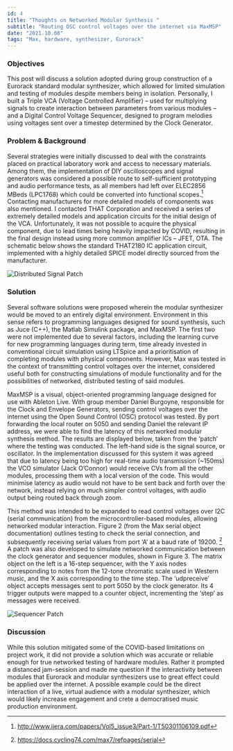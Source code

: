 ```yaml
---
id: 4
title: "Thoughts on Networked Modular Synthesis "
subtitle: "Routing OSC control voltages over the internet via MaxMSP"
date: "2021.10.08"
tags: "Max, hardware, synthesizer, Eurorack"
---
```

### Objectives
This post will discuss a solution adopted during group construction of a Eurorack standard modular synthesizer, which allowed for limited simulation and testing of modules despite members being in isolation.
Personally, I built a Triple VCA (Voltage Controlled Amplifier) – used for multiplying signals to create interaction between parameters from various modules – and a Digital Control Voltage Sequencer, designed to program melodies using voltages sent over a timestep determined by the Clock Generator.

### Problem & Background
Several strategies were initially discussed to deal with the constraints placed on practical laboratory work and access to necessary materials. Among them, the implementation of DIY oscilloscopes and signal generators was considered a possible route to self-sufficient prototyping and audio performance tests, as all members had left over ELEC2856 MBeds (LPC1768) which could be converted into functional scopes.[^1] Contacting manufacturers for more detailed models of components was also mentioned. I contacted THAT Corporation and received a series of extremely detailed models and application circuits for the initial design of the VCA. Unfortunately, it was not possible to acquire the physical component, due to lead times being heavily impacted by COVID, resulting in the final design instead using more common amplifier ICs – JFET, OTA. The schematic below shows the standard THAT2180 IC application circuit, implemented with a highly detailed SPICE model directly sourced from the manufacturer.

![Distributed Signal Patch]()

### Solution
Several software solutions were proposed wherein the modular synthesizer would be moved to an entirely digital environment. Environment in this sense refers to programming languages designed for sound synthesis, such as Juce (C++), the Matlab Simulink package, and MaxMSP. The first two were not implemented due to several factors, including the learning curve for new programming languages during term, time already invested in conventional circuit simulation using LTSpice and a prioritisation of completing modules with physical components. However, Max was tested in the context of transmitting control voltages over the internet, considered useful both for constructing simulations of module functionality and for the possibilities of networked, distributed testing of said modules.


MaxMSP is a visual, object-oriented programming language designed for use with Ableton Live. With group member Daniel Burgoyne, responsible for the Clock and Envelope Generators, sending control voltages over the internet using the Open Sound Control (OSC) protocol was tested. By port forwarding the local router on 5050 and sending Daniel the relevant IP address, we were able to find the latency of this networked modular synthesis method. The results are displayed below, taken from the ‘patch’ where the testing was conducted. The left-hand side is the signal source, or oscillator. In the implementation discussed for this system it was agreed that due to latency being too high for real-time audio transmission (~150ms) the VCO simulator (Jack O’Connor) would receive CVs from all the other modules, processing them with a local version of the code. This would minimise latency as audio would not have to be sent back and forth over the network, instead relying on much simpler control voltages, with audio output being routed back through zoom.


This method was intended to be expanded to read control voltages over I2C (serial communication) from the microcontroller-based modules, allowing networked modular interaction. Figure 2 (from the Max serial object documentation) outlines testing to check the serial connection, and subsequently receiving serial values from port ‘A’ at a baud rate of 19200. [^2] A patch was also developed to simulate networked communication between the clock generator and sequencer modules, shown in Figure 3. The matrix object on the left is a 16-step sequencer, with the Y axis nodes corresponding to notes from the 12-tone chromatic scale used in Western music, and the X axis corresponding to the time step. The ‘udpreceive’ object accepts messages sent to port 5050 by the clock generator. Its 4 trigger outputs were mapped to a counter object, incrementing the ‘step’ as messages were received.

![Sequencer Patch]()

### Discussion
While this solution mitigated some of the COVID-based limitations on project work, it did not provide a solution which was accurate or reliable enough
for true networked testing of hardware modules. Rather it prompted a distanced jam-session and made me question if the interactivity between modules that Eurorack and modular synthesizers use to great effect could be applied over the internet.
A possible example could be the direct interaction of a live, virtual audience with a modular synthesizer, which would likely increase engagement and crete a democratised music production environment.

[^1]: http://www.ijera.com/papers/Vol5_issue3/Part-1/T50301106109.pdf
[^2]: https://docs.cycling74.com/max7/refpages/serial
